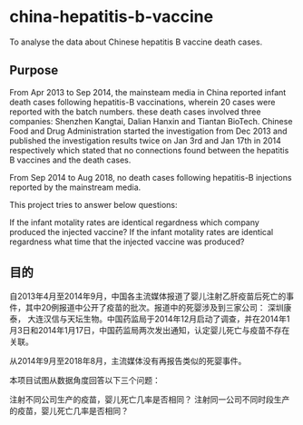 # china-hepatitis-b-vaccine
To analyse the data about Chinese hepatitis B vaccine death cases.

## Purpose
From Apr 2013 to Sep 2014, the mainsteam media in China reported infant death cases following hepatitis-B vaccinations, wherein 20 cases were reported with the batch numbers. these death cases involved three companies: Shenzhen Kangtai, Dalian Hanxin and Tiantan BioTech. Chinese Food and Drug Administration started the investigation from Dec 2013 and published the investigation results twice on Jan 3rd and Jan 17th in 2014 respectively which stated that no connections found between the hepatitis B vaccines and the death cases.

From Sep 2014 to Aug 2018, no death cases following hepatitis-B injections reported by the mainstream media.

This project tries to answer below questions:

If the infant motality rates are identical regardness which company produced the injected vaccine?
If the infant motality rates are identical regardness what time that the injected vaccine was produced?

## 目的
自2013年4月至2014年9月，中国各主流媒体报道了婴儿注射乙肝疫苗后死亡的事件，其中20例报道中公开了疫苗的批次。报道中的死婴涉及到三家公司： 深圳康泰， 大连汉信与天坛生物。中国药监局于2014年12月启动了调查，并在2014年1月3日和2014年1月17日，中国药监局两次发出通知，认定婴儿死亡与疫苗不存在关联。

从2014年9月至2018年8月，主流媒体没有再报告类似的死婴事件。

本项目试图从数据角度回答以下三个问题：

注射不同公司生产的疫苗，婴儿死亡几率是否相同？ 注射同一公司不同时段生产的疫苗，婴儿死亡几率是否相同？

